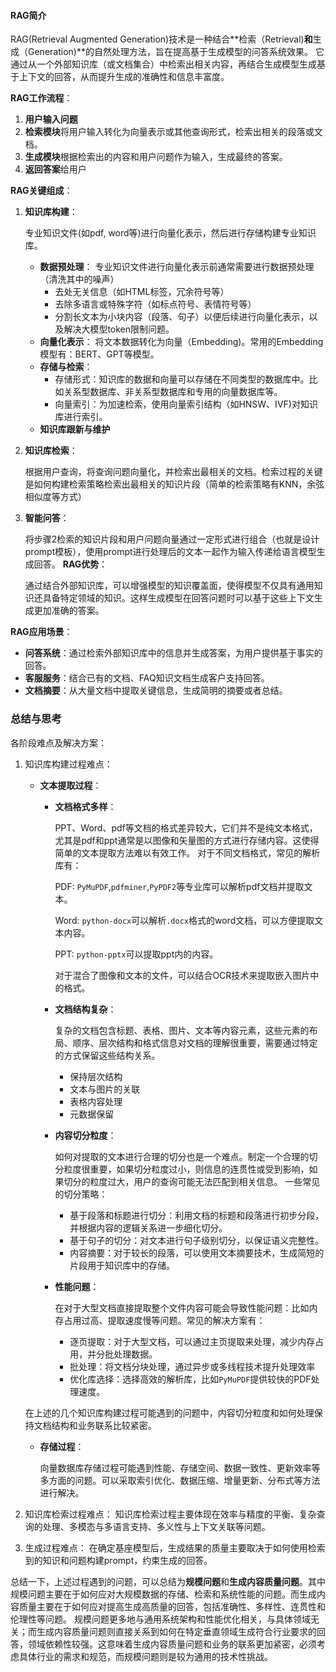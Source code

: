 #### RAG简介
RAG(Retrieval Augmented Generation)技术是一种结合**检索（Retrieval)**和**生成（Generation)**的自然处理方法，旨在提高基于生成模型的问答系统效果。
它通过从一个外部知识库（或文档集合）中检索出相关内容，再结合生成模型生成基于上下文的回答，从而提升生成的准确性和信息丰富度。

**RAG工作流程**：
1. **用户输入问题**
2. **检索模块**将用户输入转化为向量表示或其他查询形式，检索出相关的段落或文档。
3. **生成模块**根据检索出的内容和用户问题作为输入，生成最终的答案。
4. **返回答案**给用户

**RAG关键组成**：
1. **知识库构建**：

   专业知识文件(如pdf, word等)进行向量化表示，然后进行存储构建专业知识库。
   - **数据预处理**：
        专业知识文件进行向量化表示前通常需要进行数据预处理（清洗其中的噪声）
        - 去处无关信息（如HTML标签，冗余符号等）
        - 去除多语言或特殊字符（如标点符号、表情符号等）
        - 分割长文本为小块内容（段落、句子）以便后续进行向量化表示，以及解决大模型token限制问题。
   - **向量化表示**：
        将文本数据转化为向量（Embedding)。常用的Embedding模型有：BERT、GPT等模型。
   - **存储与检索**：
        - 存储形式：知识库的数据和向量可以存储在不同类型的数据库中。比如关系型数据库、非关系型数据库和专用的向量数据库等。
        - 向量索引：为加速检索，使用向量索引结构（如HNSW、IVF)对知识库进行索引。
   - **知识库跟新与维护**
2. **知识库检索**：

   根据用户查询，将查询问题向量化，并检索出最相关的文档。检索过程的关键是如何构建检索策略检索出最相关的知识片段（简单的检索策略有KNN，余弦相似度等方式）
3. **智能问答**：
    
    将步骤2检索的知识片段和用户问题向量通过一定形式进行组合（也就是设计prompt模板），使用prompt进行处理后的文本一起作为输入传递给语言模型生成回答。
**RAG优势**：

   通过结合外部知识库，可以增强模型的知识覆盖面，使得模型不仅具有通用知识还具备特定领域的知识。这样生成模型在回答问题时可以基于这些上下文生成更加准确的答案。

**RAG应用场景**：
- **问答系统**：通过检索外部知识库中的信息并生成答案，为用户提供基于事实的回答。
- **客服服务**：结合已有的文档、FAQ知识文档生成客户支持回答。
- **文档摘要**：从大量文档中提取关键信息，生成简明的摘要或者总结。

### 总结与思考
各阶段难点及解决方案：
1. 知识库构建过程难点：
    - **文本提取过程**：
      - **文档格式多样**：
        
          PPT、Word、pdf等文档的格式差异较大，它们并不是纯文本格式，尤其是pdf和ppt通常是以图像和矢量图的方式进行存储内容。这使得简单的文本提取方法难以有效工作。
          对于不同文档格式，常见的解析库有：
            
          PDF: `PyMuPDF`,`pdfminer`,`PyPDF2`等专业库可以解析pdf文档并提取文本。
        
          Word: `python-docx`可以解析`.docx`格式的word文档，可以方便提取文本内容。
        
          PPT: `python-pptx`可以提取ppt内的内容。
        
          对于混合了图像和文本的文件，可以结合OCR技术来提取嵌入图片中的格式。
      - **文档结构复杂**：
      
          复杂的文档包含标题、表格、图片、文本等内容元素，这些元素的布局、顺序、层次结构和格式信息对文档的理解很重要，需要通过特定的方式保留这些结构关系。
        - 保持层次结构
        - 文本与图片的关联
        - 表格内容处理
        - 元数据保留
      - **内容切分粒度**：
        
        如何对提取的文本进行合理的切分也是一个难点。制定一个合理的切分粒度很重要，如果切分粒度过小，则信息的连贯性或受到影响，如果切分的粒度过大，用户的查询可能无法匹配到相关信息。
        一些常见的切分策略：
        - 基于段落和标题进行切分：利用文档的标题和段落进行初步分段，并根据内容的逻辑关系进一步细化切分。
        - 基于句子的切分：对文本进行句子级别切分，以保证语义完整性。
        - 内容摘要：对于较长的段落，可以使用文本摘要技术，生成简短的片段用于知识库中的存储。
      - **性能问题**：
        
        在对于大型文档直接提取整个文件内容可能会导致性能问题：比如内存占用过高、提取速度慢等问题。常见的解决方案有：
        - 逐页提取：对于大型文档，可以通过主页提取来处理，减少内存占用，并分批处理数据。
        - 批处理：将文档分块处理，通过异步或多线程技术提升处理效率
        - 优化库选择：选择高效的解析库，比如`PyMuPDF`提供较快的PDF处理速度。
      
    在上述的几个知识库构建过程可能遇到的问题中，内容切分粒度和如何处理保持文档结构和业务联系比较紧密。
    - **存储过程**：
      
        向量数据库存储过程可能遇到性能、存储空间、数据一致性、更新效率等多方面的问题。可以采取索引优化、数据压缩、增量更新、分布式等方法进行解决。
2. 知识库检索过程难点：
        知识库检索过程主要体现在效率与精度的平衡、复杂查询的处理、多模态与多语言支持、多义性与上下文关联等问题。

3. 生成过程难点：
        在确定基座模型后，生成结果的质量主要取决于如何使用检索到的知识和问题构建prompt，约束生成的回答。

总结一下，上述过程遇到的问题，可以总结为**规模问题**和**生成内容质量问题**。其中规模问题主要在于如何应对大规模数据的存储、检索和系统性能的问题。而生成内容质量主要在于如何应对提高生成高质量的回答，包括准确性、多样性、连贯性和伦理性等问题。
规模问题更多地与通用系统架构和性能优化相关，与具体领域无关；而生成内容质量问题则直接关系到如何在特定垂直领域生成符合行业要求的回答，领域依赖性较强。这意味着生成内容质量问题和业务的联系更加紧密，必须考虑具体行业的需求和规范，而规模问题则是较为通用的技术性挑战。

